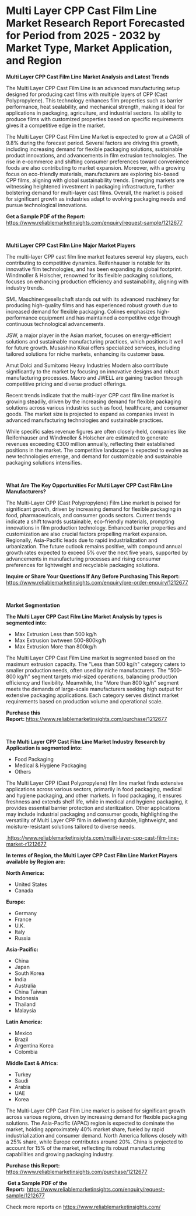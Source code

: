 <p><h1>Multi Layer CPP Cast Film Line Market Research Report Forecasted for Period from 2025 -  2032 by Market Type, Market Application, and Region</h1></p><p><strong>Multi Layer CPP Cast Film Line Market Analysis and Latest Trends</strong></p>
<p><p>The Multi Layer CPP Cast Film Line is an advanced manufacturing setup designed for producing cast films with multiple layers of CPP (Cast Polypropylene). This technology enhances film properties such as barrier performance, heat sealability, and mechanical strength, making it ideal for applications in packaging, agriculture, and industrial sectors. Its ability to produce films with customized properties based on specific requirements gives it a competitive edge in the market.</p><p>The Multi Layer CPP Cast Film Line Market is expected to grow at a CAGR of 9.8% during the forecast period. Several factors are driving this growth, including increasing demand for flexible packaging solutions, sustainable product innovations, and advancements in film extrusion technologies. The rise in e-commerce and shifting consumer preferences toward convenience foods are also contributing to market expansion. Moreover, with a growing focus on eco-friendly materials, manufacturers are exploring bio-based CPP films, aligning with global sustainability trends. Emerging markets are witnessing heightened investment in packaging infrastructure, further bolstering demand for multi-layer cast films. Overall, the market is poised for significant growth as industries adapt to evolving packaging needs and pursue technological innovations.</p></p>
<p><strong>Get a Sample PDF of the Report:&nbsp;</strong> <a href="https://www.reliablemarketinsights.com/enquiry/request-sample/1212677?utm_campaign=2636&utm_medium=2&utm_source=Github&utm_content=ia&utm_term=24032025&utm_id=multi-layer-cpp-cast-film-line">https://www.reliablemarketinsights.com/enquiry/request-sample/1212677</a></p>
<p>&nbsp;</p>
<p><strong>Multi Layer CPP Cast Film Line Major Market Players</strong></p>
<p><p>The multi-layer CPP cast film line market features several key players, each contributing to competitive dynamics. Reifenhauser is notable for its innovative film technologies, and has been expanding its global footprint. Windmoller & Holscher, renowned for its flexible packaging solutions, focuses on enhancing production efficiency and sustainability, aligning with industry trends.</p><p>SML Maschinengesellschaft stands out with its advanced machinery for producing high-quality films and has experienced robust growth due to increased demand for flexible packaging. Colines emphasizes high-performance equipment and has maintained a competitive edge through continuous technological advancements.</p><p>JSW, a major player in the Asian market, focuses on energy-efficient solutions and sustainable manufacturing practices, which positions it well for future growth. Musashino Kikai offers specialized services, including tailored solutions for niche markets, enhancing its customer base.</p><p>Amut Dolci and Sumitomo Heavy Industries Modern also contribute significantly to the market by focusing on innovative designs and robust manufacturing processes. Macro and JWELL are gaining traction through competitive pricing and diverse product offerings.</p><p>Recent trends indicate that the multi-layer CPP cast film line market is growing steadily, driven by the increasing demand for flexible packaging solutions across various industries such as food, healthcare, and consumer goods. The market size is projected to expand as companies invest in advanced manufacturing technologies and sustainable practices.</p><p>While specific sales revenue figures are often closely-held, companies like Reifenhauser and Windmoller & Holscher are estimated to generate revenues exceeding €300 million annually, reflecting their established positions in the market. The competitive landscape is expected to evolve as new technologies emerge, and demand for customizable and sustainable packaging solutions intensifies.</p></p>
<p>&nbsp;</p>
<p><strong>What Are The Key Opportunities For Multi Layer CPP Cast Film Line Manufacturers?</strong></p>
<p><p>The Multi-Layer CPP (Cast Polypropylene) Film Line market is poised for significant growth, driven by increasing demand for flexible packaging in food, pharmaceuticals, and consumer goods sectors. Current trends indicate a shift towards sustainable, eco-friendly materials, prompting innovations in film production technology. Enhanced barrier properties and customization are also crucial factors propelling market expansion. Regionally, Asia-Pacific leads due to rapid industrialization and urbanization. The future outlook remains positive, with compound annual growth rates expected to exceed 5% over the next five years, supported by advancements in manufacturing processes and rising consumer preferences for lightweight and recyclable packaging solutions.</p></p>
<p><strong>Inquire or Share Your Questions If Any Before Purchasing This Report:</strong> <a href="https://www.reliablemarketinsights.com/enquiry/pre-order-enquiry/1212677?utm_campaign=2636&utm_medium=2&utm_source=Github&utm_content=ia&utm_term=24032025&utm_id=multi-layer-cpp-cast-film-line">https://www.reliablemarketinsights.com/enquiry/pre-order-enquiry/1212677</a></p>
<p>&nbsp;</p>
<p><strong>Market Segmentation</strong></p>
<p><strong>The Multi Layer CPP Cast Film Line Market Analysis by types is segmented into:</strong></p>
<p><ul><li>Max Extrusion Less than 500 kg/h</li><li>Max Extrusion bwtween 500-800kg/h</li><li>Max Extrusion More than 800kg/h</li></ul></p>
<p><p>The Multi Layer CPP Cast Film Line market is segmented based on the maximum extrusion capacity. The "Less than 500 kg/h" category caters to smaller production needs, often used by niche manufacturers. The "500-800 kg/h" segment targets mid-sized operations, balancing production efficiency and flexibility. Meanwhile, the "More than 800 kg/h" segment meets the demands of large-scale manufacturers seeking high output for extensive packaging applications. Each category serves distinct market requirements based on production volume and operational scale.</p></p>
<p><strong>Purchase this Report:&nbsp;</strong><a href="https://www.reliablemarketinsights.com/purchase/1212677?utm_campaign=2636&utm_medium=2&utm_source=Github&utm_content=ia&utm_term=24032025&utm_id=multi-layer-cpp-cast-film-line">https://www.reliablemarketinsights.com/purchase/1212677</a></p>
<p>&nbsp;</p>
<p><strong>The Multi Layer CPP Cast Film Line Market Industry Research by Application is segmented into:</strong></p>
<p><ul><li>Food Packaging</li><li>Medical & Hygiene Packaging</li><li>Others</li></ul></p>
<p><p>The Multi Layer CPP (Cast Polypropylene) film line market finds extensive applications across various sectors, primarily in food packaging, medical and hygiene packaging, and other markets. In food packaging, it ensures freshness and extends shelf life, while in medical and hygiene packaging, it provides essential barrier protection and sterilization. Other applications may include industrial packaging and consumer goods, highlighting the versatility of Multi Layer CPP film in delivering durable, lightweight, and moisture-resistant solutions tailored to diverse needs.</p></p>
<p><a href="https://www.reliablemarketinsights.com/multi-layer-cpp-cast-film-line-market-r1212677?utm_campaign=2636&utm_medium=2&utm_source=Github&utm_content=ia&utm_term=24032025&utm_id=multi-layer-cpp-cast-film-line">&nbsp;https://www.reliablemarketinsights.com/multi-layer-cpp-cast-film-line-market-r1212677</a></p>
<p><strong>In terms of Region, the Multi Layer CPP Cast Film Line Market Players available by Region are:</strong></p>
<p>
    <p> <strong> North America: </strong>
        <ul>
            <li>United States</li>
            <li>Canada</li>
        </ul>
        </p> 
    <p> <strong> Europe: </strong>
        <ul>
            <li>Germany</li>
            <li>France</li>
            <li>U.K.</li>
            <li>Italy</li>
            <li>Russia</li>
        </ul>
        </p> 
    <p> <strong> Asia-Pacific: </strong>
        <ul>
            <li>China</li>
            <li>Japan</li>
            <li>South Korea</li>
            <li>India</li>
            <li>Australia</li>
            <li>China Taiwan</li>
            <li>Indonesia</li>
            <li>Thailand</li>
            <li>Malaysia</li>
        </ul>
        </p> 
    <p> <strong> Latin America: </strong>
        <ul>
            <li>Mexico</li>
            <li>Brazil</li>
            <li>Argentina Korea</li>
            <li>Colombia</li>
        </ul>
        </p> 
    <p> <strong> Middle East & Africa: </strong>
        <ul>
            <li>Turkey</li>
            <li>Saudi</li>
            <li>Arabia</li>
            <li>UAE</li>
            <li>Korea</li>
        </ul>
    </p>
    </p>
<p><p>The Multi-Layer CPP Cast Film Line market is poised for significant growth across various regions, driven by increasing demand for flexible packaging solutions. The Asia-Pacific (APAC) region is expected to dominate the market, holding approximately 40% market share, fueled by rapid industrialization and consumer demand. North America follows closely with a 25% share, while Europe contributes around 20%. China is projected to account for 15% of the market, reflecting its robust manufacturing capabilities and growing packaging industry.</p></p>
<p><strong>Purchase this Report: </strong><a href="https://www.reliablemarketinsights.com/purchase/1212677?utm_campaign=2636&utm_medium=2&utm_source=Github&utm_content=ia&utm_term=24032025&utm_id=multi-layer-cpp-cast-film-line">https://www.reliablemarketinsights.com/purchase/1212677</a></p>
<p>&nbsp;<strong>Get a Sample PDF of the Report:&nbsp;&nbsp;</strong><a href="https://www.reliablemarketinsights.com/enquiry/request-sample/1212677?utm_campaign=2636&utm_medium=2&utm_source=Github&utm_content=ia&utm_term=24032025&utm_id=multi-layer-cpp-cast-film-line">https://www.reliablemarketinsights.com/enquiry/request-sample/1212677</a></p>
<p><strong></strong></p>
<p>Check more reports on <a href="https://www.reliablemarketinsights.com/?utm_campaign=2636&utm_medium=2&utm_source=Github&utm_content=ia&utm_term=24032025&utm_id=multi-layer-cpp-cast-film-line">https://www.reliablemarketinsights.com/</a></p>